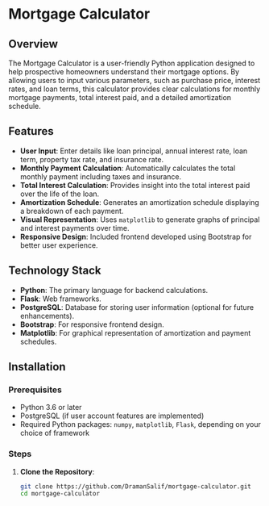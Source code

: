 # Mortgage Calculator

## Overview

The Mortgage Calculator is a user-friendly Python application designed to help prospective homeowners understand their mortgage options. By allowing users to input various parameters, such as purchase price, interest rates, and loan terms, this calculator provides clear calculations for monthly mortgage payments, total interest paid, and a detailed amortization schedule.

## Features

- **User Input**: Enter details like loan principal, annual interest rate, loan term, property tax rate, and insurance rate.
- **Monthly Payment Calculation**: Automatically calculates the total monthly payment including taxes and insurance.
- **Total Interest Calculation**: Provides insight into the total interest paid over the life of the loan.
- **Amortization Schedule**: Generates an amortization schedule displaying a breakdown of each payment.
- **Visual Representation**: Uses `matplotlib` to generate graphs of principal and interest payments over time.
- **Responsive Design**: Included frontend developed using Bootstrap for better user experience.

## Technology Stack

- **Python**: The primary language for backend calculations.
- **Flask**: Web frameworks.
- **PostgreSQL**: Database for storing user information (optional for future enhancements).
- **Bootstrap**: For responsive frontend design.
- **Matplotlib**: For graphical representation of amortization and payment schedules.

## Installation

### Prerequisites

- Python 3.6 or later
- PostgreSQL (if user account features are implemented)
- Required Python packages: `numpy`, `matplotlib`, `Flask`, depending on your choice of framework

### Steps

1. **Clone the Repository**:

   ```bash
   git clone https://github.com/DramanSalif/mortgage-calculator.git
   cd mortgage-calculator
